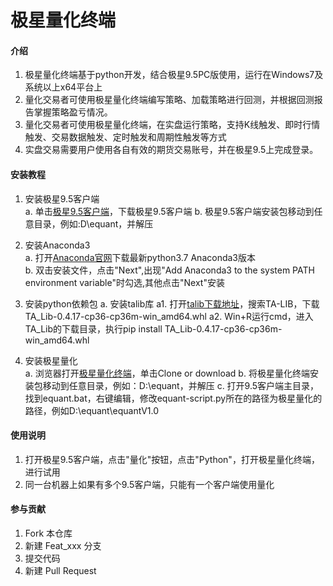 # 极星量化终端

#### 介绍
1. 极星量化终端基于python开发，结合极星9.5PC版使用，运行在Windows7及系统以上x64平台上
2. 量化交易者可使用极星量化终端编写策略、加载策略进行回测，并根据回测报告掌握策略盈亏情况。
3. 量化交易者可使用极星量化终端，在实盘运行策略，支持K线触发、即时行情触发、交易数据触发、定时触发和周期性触发等方式
4. 实盘交易需要用户使用各自有效的期货交易账号，并在极星9.5上完成登录。

#### 安装教程
1. 安装极星9.5客户端  
    a. 单击[极星9.5客户端](https://epolestar95-1255628687.cos.ap-beijing.myqcloud.com/epolestar_0429.zip)，下载极星9.5客户端
    b. 极星9.5客户端安装包移动到任意目录，例如:D\equant，并解压

2. 安装Anaconda3  
    a. 打开[Anaconda官网](https://www.anaconda.com)下载最新python3.7 Anaconda3版本  
    b. 双击安装文件，点击"Next",出现"Add Anaconda3 to the system PATH environment variable"时勾选,其他点击"Next"安装
    
3. 安装python依赖包 
    a. 安装talib库
        a1. 打开[talib下载地址](https://www.lfd.uci.edu/~gohlke/pythonlibs/)，搜索TA-LIB，下载TA_Lib-0.4.17-cp36-cp36m-win_amd64.whl 
        a2. Win+R运行cmd，进入TA_Lib的下载目录，执行pip install TA_Lib-0.4.17-cp36-cp36m-win_amd64.whl  
    
4. 安装极星量化    
    a. 浏览器打开[极星量化终端](https://github.com/fanliangde/equant.git)，单击Clone or download
    b. 将极星量化终端安装包移动到任意目录，例如：D:\equant，并解压
    c. 打开9.5客户端主目录，找到equant.bat，右键编辑，修改equant-script.py所在的路径为极星量化的路径，例如D:\equant\equantV1.0

#### 使用说明
1. 打开极星9.5客户端，点击"量化"按钮，点击"Python"，打开极星量化终端，进行试用
2. 同一台机器上如果有多个9.5客户端，只能有一个客户端使用量化


#### 参与贡献

1. Fork 本仓库
2. 新建 Feat_xxx 分支
3. 提交代码
4. 新建 Pull Request
